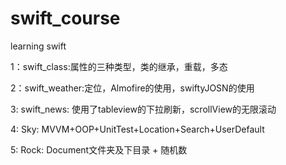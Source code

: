 # swift_course
learning swift

1：swift_class:属性的三种类型，类的继承，重载，多态

2：swift_weather:定位，Almofire的使用，swiftyJOSN的使用

3: swift_news: 使用了tableview的下拉刷新，scrollView的无限滚动

4: Sky: MVVM+OOP+UnitTest+Location+Search+UserDefault

5: Rock: Document文件夹及下目录 + 随机数


